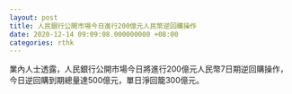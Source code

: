 ```yaml
---
layout: post
title: 人民銀行公開市場今日進行200億元人民幣逆回購操作
date: 2020-12-14 09:09:08.000000000 +08:00
categories: rthk
---
```


業內人士透露，人民銀行公開市場今日將進行200億元人民幣7日期逆回購操作，今日逆回購到期總量達500億元，單日淨回籠300億元。
